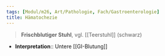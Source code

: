 ```yaml
---
tags: [Modul/m26, Art/Pathologie, Fach/Gastroenterologie]
title: Hämatochezie
---
```

> **Frischblutiger Stuhl**, vgl. [[Teerstuhl]] (schwarz)

- **Interpretation**:: Untere [[GI-Blutung]]